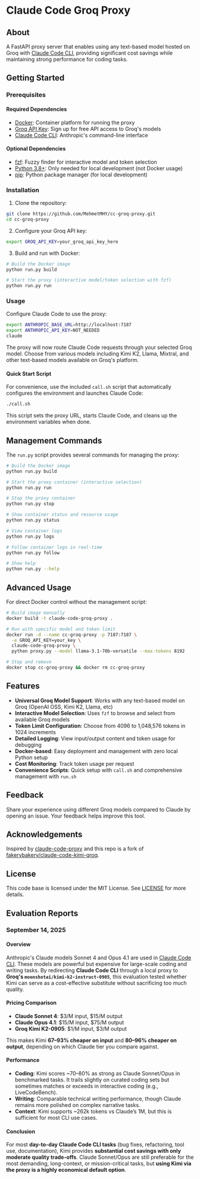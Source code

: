 # Claude Code Groq Proxy

## About

A FastAPI proxy server that enables using any text-based model hosted on Groq with [Claude Code CLI](https://github.com/anthropics/claude-code), providing significant cost savings while maintaining strong performance for coding tasks.

## Getting Started

### Prerequisites

#### Required Dependencies

- [Docker](https://www.docker.com/get-started/): Container platform for running the proxy
- [Groq API Key](https://console.groq.com/): Sign up for free API access to Groq's models
- [Claude Code CLI](https://github.com/anthropics/claude-code): Anthropic's command-line interface

#### Optional Dependencies

- [fzf](https://github.com/junegunn/fzf): Fuzzy finder for interactive model and token selection
- [Python 3.8+](https://www.python.org/): Only needed for local development (not Docker usage)
- [pip](https://pip.pypa.io/en/stable/installation/): Python package manager (for local development)

### Installation

1. Clone the repository:

```bash
git clone https://github.com/MehmetMHY/cc-groq-proxy.git
cd cc-groq-proxy
```

2. Configure your Groq API key:

```bash
export GROQ_API_KEY=your_groq_api_key_here
```

3. Build and run with Docker:

```bash
# Build the Docker image
python run.py build

# Start the proxy (interactive model/token selection with fzf)
python run.py run
```

### Usage

Configure Claude Code to use the proxy:

```bash
export ANTHROPIC_BASE_URL=http://localhost:7187
export ANTHROPIC_API_KEY=NOT_NEEDED
claude
```

The proxy will now route Claude Code requests through your selected Groq model. Choose from various models including Kimi K2, Llama, Mixtral, and other text-based models available on Groq's platform.

#### Quick Start Script

For convenience, use the included `call.sh` script that automatically configures the environment and launches Claude Code:

```bash
./call.sh
```

This script sets the proxy URL, starts Claude Code, and cleans up the environment variables when done.

## Management Commands

The `run.py` script provides several commands for managing the proxy:

```bash
# Build the Docker image
python run.py build

# Start the proxy container (interactive selection)
python run.py run

# Stop the proxy container
python run.py stop

# Show container status and resource usage
python run.py status

# View container logs
python run.py logs

# Follow container logs in real-time
python run.py follow

# Show help
python run.py --help
```

## Advanced Usage

For direct Docker control without the management script:

```bash
# Build image manually
docker build -t claude-code-groq-proxy .

# Run with specific model and token limit
docker run -d --name cc-groq-proxy -p 7187:7187 \
  -e GROQ_API_KEY=your_key \
  claude-code-groq-proxy \
  python proxy.py --model llama-3.1-70b-versatile --max-tokens 8192

# Stop and remove
docker stop cc-groq-proxy && docker rm cc-groq-proxy
```

## Features

- **Universal Groq Model Support**: Works with any text-based model on Groq (OpenAI OSS, Kimi K2, Llama, etc)
- **Interactive Model Selection**: Uses `fzf` to browse and select from available Groq models
- **Token Limit Configuration**: Choose from 4096 to 1,048,576 tokens in 1024 increments
- **Detailed Logging**: View input/output content and token usage for debugging
- **Docker-based**: Easy deployment and management with zero local Python setup
- **Cost Monitoring**: Track token usage per request
- **Convenience Scripts**: Quick setup with `call.sh` and comprehensive management with `run.sh`

## Feedback

Share your experience using different Groq models compared to Claude by opening an issue. Your feedback helps improve this tool.

## Acknowledgements

Inspired by [claude-code-proxy](https://github.com/1rgs/claude-code-proxy) and this repo is a fork of [fakerybakery/claude-code-kimi-groq](https://github.com/fakerybakery/claude-code-kimi-groq).

## License

This code base is licensed under the MIT License. See [LICENSE](./LICENSE.md) for more details.

## Evaluation Reports

### September 14, 2025

#### Overview

Anthropic's Claude models Sonnet 4 and Opus 4.1 are used in [Claude Code CLI](https://github.com/anthropics/claude-code). These models are powerful but expensive for large-scale coding and writing tasks. By redirecting **Claude Code CLI** through a local proxy to **Groq's `moonshotai/kimi-k2-instruct-0905`**, this evaluation tested whether Kimi can serve as a cost-effective substitute without sacrificing too much quality.

#### Pricing Comparison

- **Claude Sonnet 4**: $3/M input, $15/M output
- **Claude Opus 4.1**: $15/M input, $75/M output
- **Groq Kimi K2-0905**: $1/M input, $3/M output

This makes Kimi **67–93% cheaper on input** and **80–96% cheaper on output**, depending on which Claude tier you compare against.

#### Performance

- **Coding**: Kimi scores ~70–80% as strong as Claude Sonnet/Opus in benchmarked tasks. It trails slightly on curated coding sets but sometimes matches or exceeds in interactive coding (e.g., LiveCodeBench).
- **Writing**: Comparable technical writing performance, though Claude remains more polished on complex narrative tasks.
- **Context**: Kimi supports ~262k tokens vs Claude’s 1M, but this is sufficient for most CLI use cases.

#### Conclusion

For most **day-to-day Claude Code CLI tasks** (bug fixes, refactoring, tool use, documentation), Kimi provides **substantial cost savings with only moderate quality trade-offs**. Claude Sonnet/Opus are still preferable for the most demanding, long-context, or mission-critical tasks, but **using Kimi via the proxy is a highly economical default option**.
